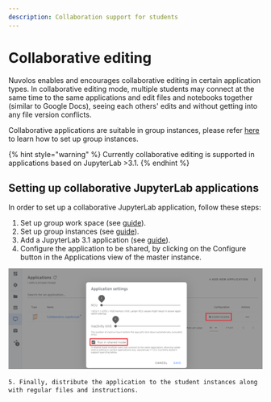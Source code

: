 ```yaml
---
description: Collaboration support for students
---
```


# Collaborative editing

Nuvolos enables and encourages collaborative editing in certain application types. In collaborative editing mode, multiple students may connect at the same time to the same applications and edit files and notebooks together \(similar to Google Docs\), seeing each others' edits and without getting into any file version conflicts. 

Collaborative applications are suitable in group instances, please refer [here](./) to learn how to set up group instances.

{% hint style="warning" %}
Currently collaborative editing is supported in applications based on JupyterLab &gt;3.1.
{% endhint %}

## Setting up collaborative JupyterLab applications

In order to set up a collaborative JupyterLab application, follow these steps:

1. Set up group work space \(see [guide](./#create-a-new-space)\).
2. Set up group instances \(see [guide](./#add-group-instances)\).
3. Add a JupyterLab 3.1 application \(see [guide](../../../getting-started/work-with-applications/create-an-application.md)\).
4. Configure the application to be shared, by clicking on the Configure button in the Applications view of the master instance.

![Enabling shared mode for an application](../../../.gitbook/assets/screenshot-2021-09-22-175534.png)

    5. Finally, distribute the application to the student instances along with regular files and instructions.



